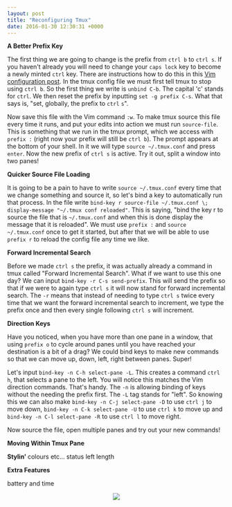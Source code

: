 ```yaml
---
layout: post
title: "Reconfiguring Tmux"
date: 2016-01-30 12:30:31 +0000
---
```


<strong> A Better Prefix Key </strong>

The first thing we are going to change is the prefix from `ctrl b` to `ctrl s`. If you haven't already you will need to change your `caps lock` key to become a newly minted `ctrl` key. There are instructions how to do this in this [Vim configuration post][vim-config-post]. In the tmux config file we must first tell tmux to stop using `ctrl b`. So the first thing we write is `unbind C-b`. The capital 'c' stands for `ctrl`. We then reset the prefix by inputting `set -g prefix C-s`. What that says is, "set, globally, the prefix to `ctrl` `s`".

Now save this file with the Vim command `:w`. To make tmux source this file every time it runs, and put your edits into action we must run `source-file`. This is something that we run in the tmux prompt, which we access with `prefix :` (right now your prefix will still be `ctrl b`). The prompt appears at the bottom of your shell. In it we will type `source ~/.tmux.conf` and press `enter`. Now the new prefix of `ctrl s` is active. Try it out, split a window into two panes!

<strong> Quicker Source File Loading </strong>

It is going to be a pain to have to write `source ~/.tmux.conf` every time that we change something and source it, so let's bind a key to automatically run that process. In the file write `bind-key r source-file ~/.tmux.conf \; display-message "~/.tmux conf reloaded"`. This is saying, "bind the key r to source the file that is `~/.tmux.conf` and when this is done display the message that it is reloaded". We must use `prefix :` and `source ~/.tmux.conf` once to get it started, but after that we will be able to use `prefix r` to reload the config file any time we like.

<strong> Forward Incremental Search </strong>

Before we made `ctrl s` the prefix, it was actually already a command in tmux called "Forward Incremental Search". What if we want to use this one day? We can input `bind-key -r C-s send-prefix`. This will send the prefix so that if we were to again type `ctrl s` it will now stand for forward incremental search. The `-r` means that instead of needing to type `ctrl s` twice every time that we want the forward incremental search to increment, we type the prefix once and then every single following `ctrl s` will increment.

<strong> Direction Keys </strong>

Have you noticed, when you have more than one pane in a window, that using `prefix o` to cycle around panes until you have reached your destination is a bit of a drag? We could bind keys to make new commands so that we can move up, down, left, right between panes. Super! 

Let's input `bind-key -n C-h select-pane -L`. This creates a command `ctrl h`, that selects a pane to the left. You will notice this matches the Vim direction commands. That's handy. The `-n` is allowing binding of keys without the needing the prefix first. The `-L` tag stands for "left". So knowing this we can also make `bind-key -n C-j select-pane -D` to use `ctrl j` to move down, `bind-key -n C-k select-pane -U` to use `ctrl k` to move up and `bind-key -n C-l select-pane -R` to use `ctrl l` to move right.

Now source the file, open multiple panes and try out your new commands!

<strong> Moving Within Tmux Pane </strong>

<strong> Stylin' </strong>
colours etc... status left length

<strong> Extra Features </strong>

battery and time

<p align="center">
<img src="../../../../../../../assets/config-tmux.jpg">
</p>

[vim-config-post]: http://daisymolving.github.io/2016/01/15/a-vim-config-post.html
